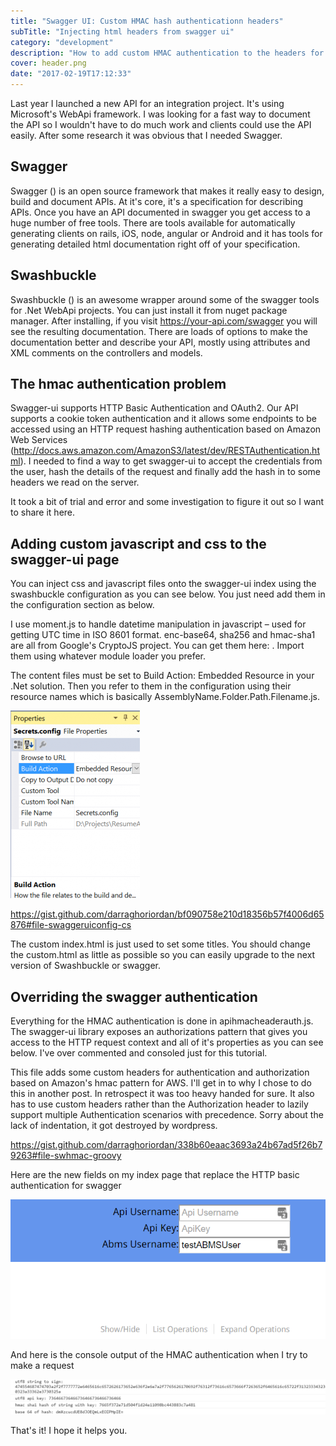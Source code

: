 ```yaml
---
title: "Swagger UI: Custom HMAC hash authenticationn headers"
subTitle: "Injecting html headers from swagger ui"
category: "development"
description: "How to add custom HMAC authentication to the headers for swagger-ui and swashbuckle"
cover: header.png
date: "2017-02-19T17:12:33"
---
```


Last year I launched a new API for an integration project. It's using Microsoft's WebApi framework. I was looking for a fast way to document the API so I wouldn't have to do much work and clients could use the API easily. After some research it was obvious that I needed Swagger.

## Swagger

Swagger () is an open source framework that makes it really easy to design, build and document APIs. At it's core, it's a specification for describing APIs. Once you have an API documented in swagger you get access to a huge number of free tools. There are tools available for automatically generating clients on rails, iOS, node, angular or Android and it has tools for generating detailed html documentation right off of your specification.

## Swashbuckle

Swashbuckle () is an awesome wrapper around some of the swagger tools for .Net WebApi projects. You can just install it from nuget package manager. After installing, if you visit https://your-api.com/swagger you will see the resulting documentation. There are loads of options to make the documentation better and describe your API, mostly using attributes and XML comments on the controllers and models.

## The hmac authentication problem

Swagger-ui supports HTTP Basic Authentication and OAuth2. Our API supports a cookie token authentication and it allows some endpoints to be accessed using an HTTP request hashing authentication based on Amazon Web Services (http://docs.aws.amazon.com/AmazonS3/latest/dev/RESTAuthentication.html). I needed to find a way to get swagger-ui to accept the credentials from the user, hash the details of the request and finally add the hash in to some headers we read on the server.

It took a bit of trial and error and some investigation to figure it out so I want to share it here.

## Adding custom javascript and css to the swagger-ui page

You can inject css and javascript files onto the swagger-ui index using the swashbuckle configuration as you can see below. You just need add them in the configuration section as below.

I use moment.js to handle datetime manipulation in javascript – used for getting UTC time in ISO 8601 format. enc-base64, sha256 and hmac-sha1 are all from Google's CryptoJS project. You can get them here: . Import them using whatever module loader you prefer.

The content files must be set to Build Action: Embedded Resource in your .Net solution. Then you refer to them in the configuration using their resource names which is basically AssemblyName.Folder.Path.Filename.js.

![Embedded Resource](./filepath-2-207x300.png)

https://gist.github.com/darraghoriordan/bf090758e210d18356b57f4006d65876#file-swaggeruiconfig-cs

The custom index.html is just used to set some titles. You should change the custom.html as little as possible so you can easily upgrade to the next version of Swashbuckle or swagger.

## Overriding the swagger authentication

Everything for the HMAC authentication is done in apihmacheaderauth.js. The swagger-ui library exposes an authorizations pattern that gives you access to the HTTP request context and all of it's properties as you can see below. I've over commented and consoled just for this tutorial.

This file adds some custom headers for authentication and authorization based on Amazon's hmac pattern for AWS. I'll get in to why I chose to do this in another post. In retrospect it was too heavy handed for sure. It also has to use custom headers rather than the Authorization header to lazily support multiple Authentication scenarios with precedence. Sorry about the lack of indentation, it got destroyed by wordpress.

https://gist.github.com/darraghoriordan/338b60eaac3693a24b67ad5f26b79263#file-swhmac-groovy

Here are the new fields on my index page that replace the HTTP basic authentication for swagger

![Showing new fields on html page](./showfields.png)

And here is the console output of the HMAC authentication when I try to make a request

![Console output for request](./output.png)

That's it! I hope it helps you.